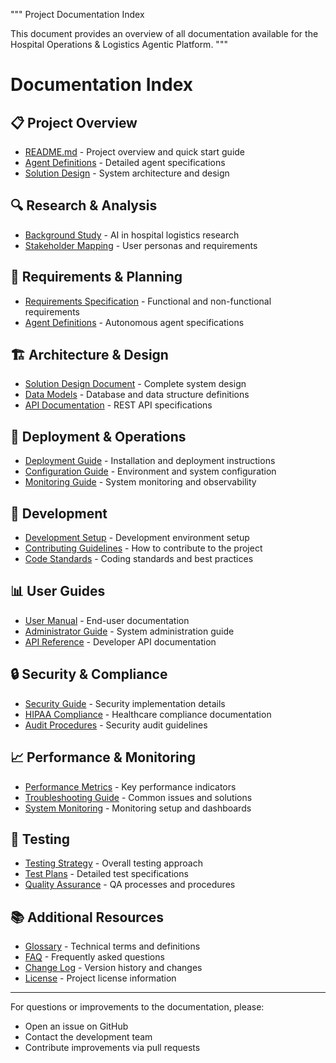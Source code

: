"""
Project Documentation Index

This document provides an overview of all documentation available for the 
Hospital Operations & Logistics Agentic Platform.
"""

# Documentation Index

## 📋 Project Overview
- [README.md](../README.md) - Project overview and quick start guide
- [Agent Definitions](planning/agent_definitions.md) - Detailed agent specifications
- [Solution Design](architecture/solution_design.md) - System architecture and design

## 🔍 Research & Analysis
- [Background Study](research/01_background_study.md) - AI in hospital logistics research
- [Stakeholder Mapping](research/02_stakeholder_mapping.md) - User personas and requirements

## 📝 Requirements & Planning
- [Requirements Specification](requirements/requirements_specification.md) - Functional and non-functional requirements
- [Agent Definitions](planning/agent_definitions.md) - Autonomous agent specifications

## 🏗️ Architecture & Design
- [Solution Design Document](architecture/solution_design.md) - Complete system design
- [Data Models](../src/models/) - Database and data structure definitions
- [API Documentation](api/README.md) - REST API specifications

## 🚀 Deployment & Operations
- [Deployment Guide](deployment/README.md) - Installation and deployment instructions
- [Configuration Guide](configuration/README.md) - Environment and system configuration
- [Monitoring Guide](monitoring/README.md) - System monitoring and observability

## 🔧 Development
- [Development Setup](development/setup.md) - Development environment setup
- [Contributing Guidelines](../CONTRIBUTING.md) - How to contribute to the project
- [Code Standards](development/standards.md) - Coding standards and best practices

## 📊 User Guides
- [User Manual](user-guides/user_manual.md) - End-user documentation
- [Administrator Guide](user-guides/admin_guide.md) - System administration guide
- [API Reference](api/README.md) - Developer API documentation

## 🔒 Security & Compliance
- [Security Guide](security/security_guide.md) - Security implementation details
- [HIPAA Compliance](security/hipaa_compliance.md) - Healthcare compliance documentation
- [Audit Procedures](security/audit_procedures.md) - Security audit guidelines

## 📈 Performance & Monitoring
- [Performance Metrics](monitoring/performance_metrics.md) - Key performance indicators
- [Troubleshooting Guide](operations/troubleshooting.md) - Common issues and solutions
- [System Monitoring](monitoring/system_monitoring.md) - Monitoring setup and dashboards

## 🧪 Testing
- [Testing Strategy](testing/testing_strategy.md) - Overall testing approach
- [Test Plans](testing/test_plans.md) - Detailed test specifications
- [Quality Assurance](testing/qa_procedures.md) - QA processes and procedures

## 📚 Additional Resources
- [Glossary](resources/glossary.md) - Technical terms and definitions
- [FAQ](resources/faq.md) - Frequently asked questions
- [Change Log](../CHANGELOG.md) - Version history and changes
- [License](../LICENSE) - Project license information

---

For questions or improvements to the documentation, please:
- Open an issue on GitHub
- Contact the development team
- Contribute improvements via pull requests

